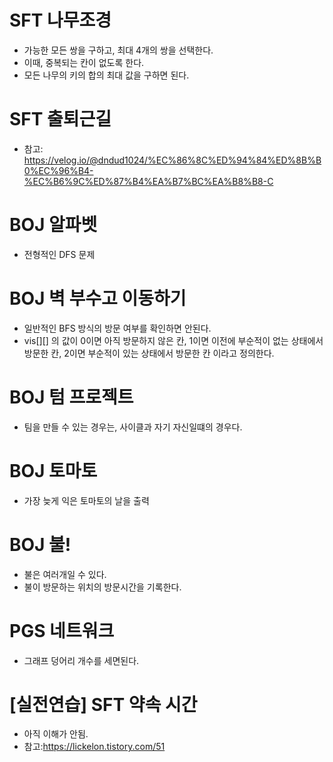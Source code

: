 # SFT 나무조경
- 가능한 모든 쌍을 구하고, 최대 4개의 쌍을 선택한다.
- 이때, 중복되는 칸이 없도록 한다.
- 모든 나무의 키의 합의 최대 값을 구하면 된다.

# SFT 출퇴근길
- 참고: https://velog.io/@dndud1024/%EC%86%8C%ED%94%84%ED%8B%B0%EC%96%B4-%EC%B6%9C%ED%87%B4%EA%B7%BC%EA%B8%B8-C

# BOJ 알파벳
- 전형적인 DFS 문제

# BOJ 벽 부수고 이동하기
- 일반적인 BFS 방식의 방문 여부를 확인하면 안된다.
- vis[][] 의 값이 0이면 아직 방문하지 않은 칸, 1이면 이전에 부순적이 없는 상태에서 방문한 칸, 2이면 부순적이 있는 상태에서 방문한 칸 이라고 정의한다.

# BOJ 텀 프로젝트
- 팀을 만들 수 있는 경우는, 사이클과 자기 자신일떄의 경우다.

# BOJ 토마토
- 가장 늦게 익은 토마토의 날을 출력

# BOJ 불!
- 불은 여러개일 수 있다. 
- 불이 방문하는 위치의 방문시간을 기록한다.

# PGS 네트워크 
- 그래프 덩어리 개수를 세면된다.

# [실전연습] SFT 약속 시간
- 아직 이해가 안됨.
- 참고:https://lickelon.tistory.com/51